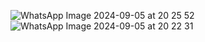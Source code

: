 ![WhatsApp Image 2024-09-05 at 20 25 52](https://github.com/user-attachments/assets/67c8e9c0-2e94-4af9-bf50-3a443e64bae8)
![WhatsApp Image 2024-09-05 at 20 22 31](https://github.com/user-attachments/assets/fcf43930-e06f-4f87-93c3-f65fa2b12373)
